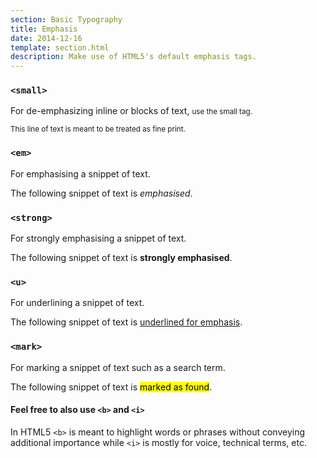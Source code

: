 ```yaml
---
section: Basic Typography
title: Emphasis
date: 2014-12-16
template: section.html
description: Make use of HTML5's default emphasis tags.
---
```


### <code>&lt;small&gt;</code>

For de-emphasizing inline or blocks of text, <small>use the small tag.</small>

<div class="guide-example">
  <p><small>This line of text is meant to be treated as fine print.</small></p>
</div>

### <code>&lt;em&gt;</code>

For emphasising a snippet of text.

<div class="guide-example">
<p>The following snippet of text is <em>emphasised</em>.</p>
</div>

### <code>&lt;strong&gt;</code>

For strongly emphasising a snippet of text.

<div class="guide-example">
  <p>The following snippet of text is <strong>strongly emphasised</strong>.</p>
</div>

### <code>&lt;u&gt;</code>

For underlining a snippet of text.

<div class="guide-example">
  <p>The following snippet of text is <u>underlined for emphasis</u>.</p>
</div>

### <code>&lt;mark&gt;</code>

For marking a snippet of text such as a search term.

<div class="guide-example">
  <p>The following snippet of text is <mark>marked as found</mark>.</p>
</div>

<div class="alert alert-info alert-block">
  <h4>Feel free to also use <code>&lt;b&gt;</code> and <code>&lt;i&gt;</code></h4>

  <p>In HTML5 <code>&lt;b&gt;</code> is meant to highlight words or phrases without conveying additional importance while <code>&lt;i&gt;</code> is mostly for voice, technical terms, etc.</p>
</div>
